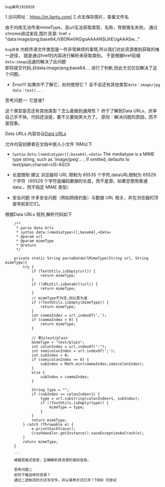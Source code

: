 
`bug编号1928928` 

1.访问网址：https://m.liantu.com/
2.点击保存图片，查看文件名

由于内核无法传递mimeType，且url无法获取类型、名称，导致猜名失败。
通过chrome调试发现,图片资源: href = "data:image/png;base64,iVBORw0KGgoAAAANSUhEUgAAASw..."

`bug背景` 内核传递文件类型是一件非常麻烦的事情,所以我们对此资源类别获取的唯一途径，
就是通过href的内容进行解析来获取类别。
于是根据href前缀`data:image`迅速的解决了此问题  
即将提交代码,对data:image/png;base64.... 进行了判断,但此方式仅仅解决了这个问题。

- Error!!!
如果你不了解它，如何使用它？ 会不会还有其他类型`data：image/jpg` `data：text/...`

思考问题一: 它是谁?

这个类型是否还有其他类型？怎么能做到通用性？
终于了解到Data URLs，庆幸自己手不快，代码还没提，要不又要贻笑大方了。
原则：解决问题的原因，而不是现象。

Data URLs 内容协议[Data URLs](https://developer.mozilla.org/en-US/docs/Web/HTTP/Basics_of_HTTP/Data_URIs)

允许内容创建者在文档中嵌入小文件 16M以下

- `Syntax` `data:[<mediatype>][;base64],<data>` 
The mediatype is a MIME type string, such as 'image/jpeg'... , If omitted, defaults to text/plain;charset=US-ASCII

- 长度限制 
建议 浏览器将 URL 限制为 65535 个字符,dataURL限制为 65529 个字符（65529 个字符是编码数据的长度，而不是源，如果您使用普通data:，而不指定 MIME 类型）

- 安全问题
许多安全问题（例如网络钓鱼）与数据 URL 相关，并在浏览器的顶层导航到它们。

根据Data URLs 规则,解析代码如下

```
    /**
     * parse data Urls
     * syntas data:[<mediatype>][;base64],<data>
     * @param url
     * @param mimeType
     * @return
     */

    private static String parseDataUrlMimeType(String url, String mimeType){
        try {
            if (TextUtils.isEmpty(url)) {
                return mimeType;
            }
            if (!URLUtil.isDataUrl(url)) {
                return mimeType;
            }
            // mimeType不为空,则以其为准
            if (!TextUtils.isEmpty(mimeType)) {
                return mimeType;
            }
            int commaIndex = url.indexOf(',');
            if (commaIndex < 0) {
                return mimeType;
            }

            // 默认text/plain
            mimeType = "text/plain";
            int colonIndex = url.indexOf(":");
            int semicolonIndex = url.indexOf(';');
            int subIndex = 0;
            if (semicolonIndex >= 0) {
                subIndex = Math.min(commaIndex,semicolonIndex);
            }
            else {
                subIndex = commaIndex;
            }

            String type = "";
            if (subIndex >= colonIndex+1) {
                type = url.substring(colonIndex+1, subIndex);
                if (!TextUtils.isEmpty(type)) {
                    mimeType = type;
                }
            }
            return mimeType;
        } catch (Throwable e) {
            e.printStackTrace();
            CrashHandler.getInstance().saveExceptionAsCrash(e);
        }
        return mimeType;
    }

    ```
    根据其格式信息，正确解析其资源的类别信息。

    思考问题二
    如何下载这样的资源？
    通过二进制流的方式写文件，并以某种方式打开？TODO 可尝试